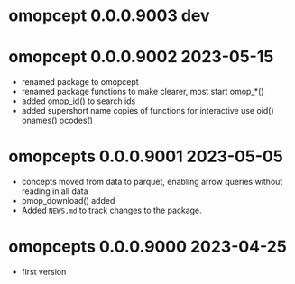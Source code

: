
# omopcept 0.0.0.9003 dev


# omopcept 0.0.0.9002 2023-05-15

* renamed package to omopcept
* renamed package functions to make clearer, most start omop_*()
* added omop_id() to search ids
* added supershort name copies of functions for interactive use oid() onames() ocodes()

# omopcepts 0.0.0.9001 2023-05-05

* concepts moved from data to parquet, enabling arrow queries without reading in all data
* omop_download() added
* Added `NEWS.md` to track changes to the package.


# omopcepts 0.0.0.9000 2023-04-25

* first version
